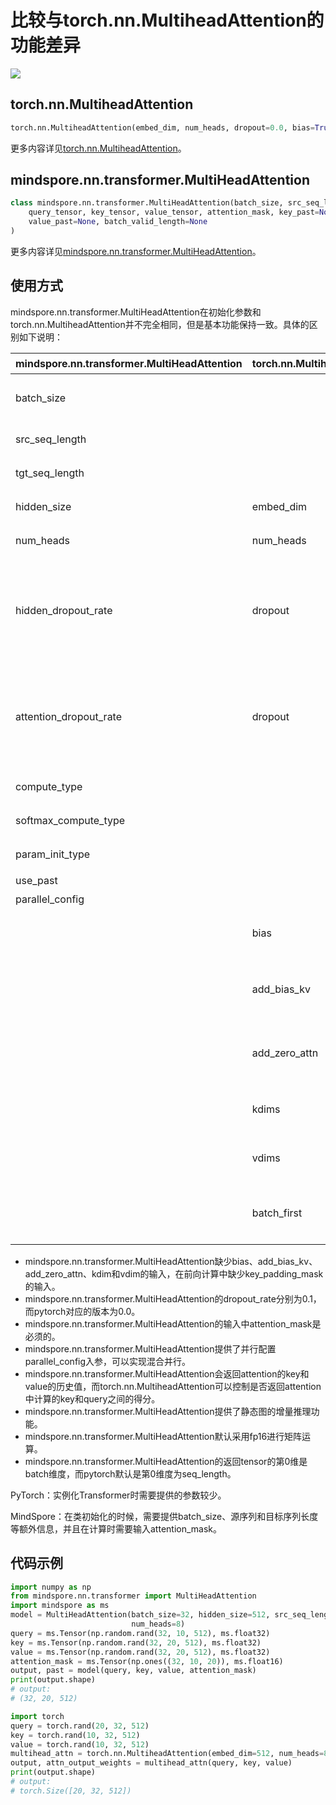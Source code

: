 # 比较与torch.nn.MultiheadAttention的功能差异

<a href="https://gitee.com/mindspore/docs/blob/r1.8/docs/mindspore/source_zh_cn/note/api_mapping/pytorch_diff/MultiHeadAttention.md" target="_blank"><img src="https://mindspore-website.obs.cn-north-4.myhuaweicloud.com/website-images/r1.8/resource/_static/logo_source.png"></a>

## torch.nn.MultiheadAttention

```python
torch.nn.MultiheadAttention(embed_dim, num_heads, dropout=0.0, bias=True, add_bias_kv=False, add_zero_attn=False, kdim=None, vdim=None, batch_first=False, device=None, dtype=None)
```

更多内容详见[torch.nn.MultiheadAttention](https://pytorch.org/docs/1.5.0/nn.html#torch.nn.MultiheadAttention)。

## mindspore.nn.transformer.MultiHeadAttention

```python
class mindspore.nn.transformer.MultiHeadAttention(batch_size, src_seq_length, tgt_seq_length, hidden_size, num_heads, hidden_dropout_rate=0.1, attention_dropout_rate=0.1, compute_dtype=mstype.float16, softmax_compute_type=mstype.float32, param_init_type=mstype.float32, use_past=False, parallel_config=default_dpmp_config)(
    query_tensor, key_tensor, value_tensor, attention_mask, key_past=None,
    value_past=None, batch_valid_length=None
)
```

更多内容详见[mindspore.nn.transformer.MultiHeadAttention](https://www.mindspore.cn/docs/zh-CN/r1.8/api_python/mindspore.nn.transformer.html#mindspore.nn.transformer.MultiHeadAttention)。

## 使用方式

mindspore.nn.transformer.MultiHeadAttention在初始化参数和torch.nn.MultiheadAttention并不完全相同，但是基本功能保持一致。具体的区别如下说明：

| mindspore.nn.transformer.MultiHeadAttention | torch.nn.MultiheadAttention | 说明                                                         |
| ---------------------------------------- | --------------------------- | ------------------------------------------------------------ |
| batch_size                               |                             | MindSpore需要传入额外的batch size以作校验和增量推理使用。    |
| src_seq_length                           |                             | encoder输入序列长度。                                        |
| tgt_seq_length                           |                             | decoder输入序列长度。                                        |
| hidden_size                              | embed_dim                   | 参数名称不一致，含义相同。                                   |
| num_heads                                | num_heads                   | Attention的head数目，含义相同。                              |
| hidden_dropout_rate                      | dropout                     | 含义不同。hidden_dropout_rate表示在隐藏层处的dropout，而PyTorch的dropout参数额外控制了softmax处的dropout rate。 |
| attention_dropout_rate                   | dropout                     | 含义不同。attention_dropout_rate表示在softmax处的dropout，而PyTorch的dropout参数额外控制了隐藏层的dropout rate。 |
| compute_type                             |                             | 控制内部matmul矩阵计算类型。                                 |
| softmax_compute_type                     |                             | 控制attention中softmax的计算类型。                           |
| param_init_type                          |                             | 控制参数初始化的类型。                                       |
| use_past                                 |                             | 是否使用增量推理。                                           |
| parallel_config                          |                             | 并行设置的配置参数。                                         |
|                                          | bias                        | 是否在projection层添加bias。MindSpore默认行为是添加的。      |
|                                          | add_bias_kv                 | 是否在第0维度的key和value序列上面添加bias。MindSpore未实现此功能。 |
|                                          | add_zero_attn               | 是否在第1维度的key和value序列上面添加全零的数据。MindSpore未实现此功能。 |
|                                          | kdims                       | key维度的feature数量。MindSpore未实现此功能。                |
|                                          | vdims                       | value维度的feature数量。MindSpore未实现此功能。              |
|                                          | batch_first                 | MindSpore默认配置为(batch,seq, feature)，即Pytorch的batch_first=True |

- mindspore.nn.transformer.MultiHeadAttention缺少bias、add_bias_kv、add_zero_attn、kdim和vdim的输入，在前向计算中缺少key_padding_mask的输入。
- mindspore.nn.transformer.MultiHeadAttention的dropout_rate分别为0.1，而pytorch对应的版本为0.0。
- mindspore.nn.transformer.MultiHeadAttention的输入中attention_mask是必须的。
- mindspore.nn.transformer.MultiHeadAttention提供了并行配置parallel_config入参，可以实现混合并行。
- mindspore.nn.transformer.MultiHeadAttention会返回attention的key和value的历史值，而torch.nn.MultiheadAttention可以控制是否返回attention中计算的key和query之间的得分。
- mindspore.nn.transformer.MultiHeadAttention提供了静态图的增量推理功能。
- mindspore.nn.transformer.MultiHeadAttention默认采用fp16进行矩阵运算。
- mindspore.nn.transformer.MultiHeadAttention的返回tensor的第0维是batch维度，而pytorch默认是第0维度为seq_length。

PyTorch：实例化Transformer时需要提供的参数较少。

MindSpore：在类初始化的时候，需要提供batch_size、源序列和目标序列长度等额外信息，并且在计算时需要输入attention_mask。

## 代码示例

```python
import numpy as np
from mindspore.nn.transformer import MultiHeadAttention
import mindspore as ms
model = MultiHeadAttention(batch_size=32, hidden_size=512, src_seq_length=10, tgt_seq_length=20,
                           num_heads=8)
query = ms.Tensor(np.random.rand(32, 10, 512), ms.float32)
key = ms.Tensor(np.random.rand(32, 20, 512), ms.float32)
value = ms.Tensor(np.random.rand(32, 20, 512), ms.float32)
attention_mask = ms.Tensor(np.ones((32, 10, 20)), ms.float16)
output, past = model(query, key, value, attention_mask)
print(output.shape)
# output:
# (32, 20, 512)

import torch
query = torch.rand(20, 32, 512)
key = torch.rand(10, 32, 512)
value = torch.rand(10, 32, 512)
multihead_attn = torch.nn.MultiheadAttention(embed_dim=512, num_heads=8)
output, attn_output_weights = multihead_attn(query, key, value)
print(output.shape)
# output:
# torch.Size([20, 32, 512])
```